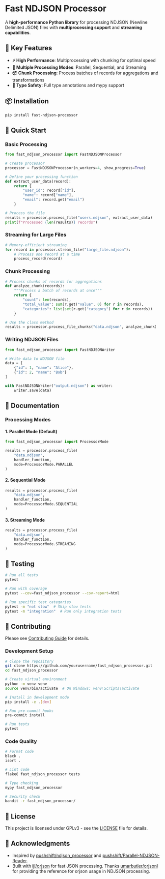 # Fast NDJSON Processor

A **high-performance Python library** for processing NDJSON (Newline Delimited JSON) files with **multiprocessing support** and **streaming capabilities**.

## 🚀 **Key Features**

- **⚡ High Performance**: Multiprocessing with chunking for optimal speed
- **🔄 Multiple Processing Modes**: Parallel, Sequential, and Streaming
- **📦 Chunk Processing**: Process batches of records for aggregations and transformations
- **📝 Type Safety**: Full type annotations and mypy support

## 📦 **Installation**

```bash
pip install fast-ndjson-processor
```

## 🎯 **Quick Start**

### Basic Processing

```python
from fast_ndjson_processor import FastNDJSONProcessor

# Create processor
processor = FastNDJSONProcessor(n_workers=4, show_progress=True)

# Define your processing function
def extract_user_data(record):
    return {
        "user_id": record["id"],
        "name": record["name"],
        "email": record.get("email")
    }

# Process the file
results = processor.process_file("users.ndjson", extract_user_data)
print(f"Processed {len(results)} records")
```

### Streaming for Large Files

```python
# Memory-efficient streaming
for record in processor.stream_file("large_file.ndjson"):
    # Process one record at a time
    process_record(record)
```

### Chunk Processing

```python
# Process chunks of records for aggregations
def analyze_chunk(records):
    """Process a batch of records at once"""
    return {
        "count": len(records),
        "total_value": sum(r.get("value", 0) for r in records),
        "categories": list(set(r.get("category") for r in records))
    }

# Use the class method
results = processor.process_file_chunks("data.ndjson", analyze_chunk)
```

### Writing NDJSON Files

```python
from fast_ndjson_processor import FastNDJSONWriter

# Write data to NDJSON file
data = [
    {"id": 1, "name": "Alice"},
    {"id": 2, "name": "Bob"}
]

with FastNDJSONWriter("output.ndjson") as writer:
    writer.save(data)
```

## 📖 **Documentation**

### Processing Modes

#### 1. Parallel Mode (Default)
```python
from fast_ndjson_processor import ProcessorMode

results = processor.process_file(
    "data.ndjson", 
    handler_function, 
    mode=ProcessorMode.PARALLEL
)
```

#### 2. Sequential Mode
```python
results = processor.process_file(
    "data.ndjson", 
    handler_function, 
    mode=ProcessorMode.SEQUENTIAL
)
```

#### 3. Streaming Mode
```python
results = processor.process_file(
    "data.ndjson", 
    handler_function, 
    mode=ProcessorMode.STREAMING
)
```

## 🧪 **Testing**

```bash
# Run all tests
pytest

# Run with coverage
pytest --cov=fast_ndjson_processor --cov-report=html

# Run specific test categories
pytest -m "not slow"  # Skip slow tests
pytest -m "integration"  # Run only integration tests
```

## 🤝 **Contributing**

Please see [Contributing Guide](CONTRIBUTING.md) for details.

### Development Setup

```bash
# Clone the repository
git clone https://github.com/yourusername/fast_ndjson_processor.git
cd fast_ndjson_processor

# Create virtual environment
python -m venv venv
source venv/bin/activate  # On Windows: venv\Scripts\activate

# Install in development mode
pip install -e .[dev]

# Run pre-commit hooks
pre-commit install

# Run tests
pytest
```

### Code Quality

```bash
# Format code
black .
isort .

# Lint code
flake8 fast_ndjson_processor tests

# Type checking
mypy fast_ndjson_processor

# Security check
bandit -r fast_ndjson_processor/
```

## 📄 **License**

This project is licensed under GPLv3 - see the [LICENSE](LICENSE) file for details.

## 🙏 **Acknowledgments**

- Inspired by [pushshift/ndjson_processor](https://github.com/pushshift/ndjson_processor) and [pushshift/Parallel-NDJSON-Reader](https://github.com/pushshift/Parallel-NDJSON-Reader).
- Built with [ijl/orjson](https://github.com/ijl/orjson) for fast JSON processing. Thanks [umarbutler/orjsonl](https://github.com/umarbutler/orjsonl) for providing the reference for orjson usage in NDJSON processing.

